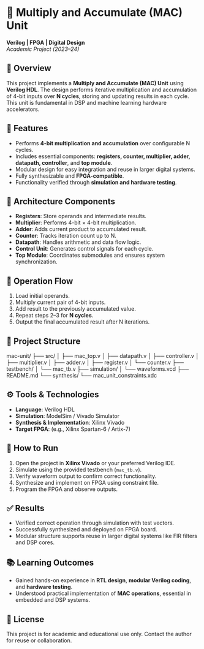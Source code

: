 # 🔁 Multiply and Accumulate (MAC) Unit  
**Verilog | FPGA | Digital Design**  
*Academic Project (2023–24)*

## 📌 Overview  
This project implements a **Multiply and Accumulate (MAC) Unit** using **Verilog HDL**. The design performs iterative multiplication and accumulation of 4-bit inputs over **N cycles**, storing and updating results in each cycle. This unit is fundamental in DSP and machine learning hardware accelerators.

## 🔧 Features  
- Performs **4-bit multiplication and accumulation** over configurable N cycles.  
- Includes essential components: **registers, counter, multiplier, adder, datapath, controller**, and **top module**.  
- Modular design for easy integration and reuse in larger digital systems.  
- Fully synthesizable and **FPGA-compatible**.  
- Functionality verified through **simulation and hardware testing**.

## 🧱 Architecture Components  
- **Registers**: Store operands and intermediate results.  
- **Multiplier**: Performs 4-bit × 4-bit multiplication.  
- **Adder**: Adds current product to accumulated result.  
- **Counter**: Tracks iteration count up to N.  
- **Datapath**: Handles arithmetic and data flow logic.  
- **Control Unit**: Generates control signals for each cycle.  
- **Top Module**: Coordinates submodules and ensures system synchronization.

## 🔁 Operation Flow  
1. Load initial operands.  
2. Multiply current pair of 4-bit inputs.  
3. Add result to the previously accumulated value.  
4. Repeat steps 2–3 for **N cycles**.  
5. Output the final accumulated result after N iterations.

## 📁 Project Structure  
mac-unit/
├── src/
│ ├── mac_top.v
│ ├── datapath.v
│ ├── controller.v
│ ├── multiplier.v
│ ├── adder.v
│ ├── register.v
│ └── counter.v
├── testbench/
│ └── mac_tb.v
├── simulation/
│ └── waveforms.vcd
├── README.md
└── synthesis/
└── mac_unit_constraints.xdc

## ⚙️ Tools & Technologies  
- **Language**: Verilog HDL  
- **Simulation**: ModelSim / Vivado Simulator  
- **Synthesis & Implementation**: Xilinx Vivado  
- **Target FPGA**: (e.g., Xilinx Spartan-6 / Artix-7)

## 🚀 How to Run  
1. Open the project in **Xilinx Vivado** or your preferred Verilog IDE.  
2. Simulate using the provided testbench (`mac_tb.v`).  
3. Verify waveform output to confirm correct functionality.  
4. Synthesize and implement on FPGA using constraint file.  
5. Program the FPGA and observe outputs.

## ✅ Results  
- Verified correct operation through simulation with test vectors.  
- Successfully synthesized and deployed on FPGA board.  
- Modular structure supports reuse in larger digital systems like FIR filters and DSP cores.

## 📚 Learning Outcomes  
- Gained hands-on experience in **RTL design**, **modular Verilog coding**, and **hardware testing**.  
- Understood practical implementation of **MAC operations**, essential in embedded and DSP systems.

## 📜 License  
This project is for academic and educational use only. Contact the author for reuse or collaboration.
